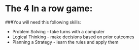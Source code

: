 # The 4 In a row game:

###You will need this following skills:
* Problem Solving - take turns with a computer
* Logical Thinking - make decisions based on prior outcomes 
* Planning a Strategy - learn the rules and apply them
